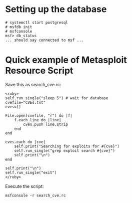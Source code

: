 # Setting up the database
```
# systemctl start postgresql
# msfdb init
# msfconsole
msf> db_status
... should say connected to msf ...
```

# Quick example of Metasploit Resource Script
Save this as search_cve.rc:
```
<ruby>
self.run_single("sleep 5") # wait for database
cvefile="CVEs.txt"
cves=[]

File.open(cvefile, "r") do |f|
	f.each_line do |line|
		cves.push line.strip
	end
end

cves.each do |cve|
	self.print("Searching for exploits for #{cve}")
	self.run_single("grep exploit search #{cve}")
	self.print("\n")
end

self.print("\n")
self.run_single("exit")
</ruby>
```
Execute the script:
```
msfconsole -r search_cve.rc
```
